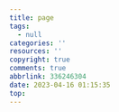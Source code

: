```yaml
---
title: page
tags:
  - null
categories: ''
resources: ''
copyright: true
comments: true
abbrlink: 336246304
date: 2023-04-16 01:15:35
top:
---
```


<meta name="referrer" content="no-referrer"/>


<!--more-->